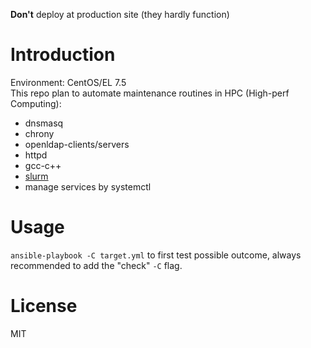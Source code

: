 __Don't__ deploy at production site (they hardly function)
# Introduction
Environment: CentOS/EL 7.5  
This repo plan to automate maintenance routines in HPC (High-perf Computing):
- dnsmasq
- chrony
- openldap-clients/servers
- httpd
- gcc-c++
- [slurm](https://github.com/SchedMD/slurm)
- manage services by systemctl

# Usage
`ansible-playbook -C target.yml` to first test possible outcome, always recommended to add the "check" `-C` flag.
# License
MIT


